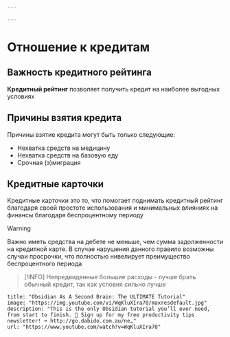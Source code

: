 ```yaml
---

---
```

# Отношение к кредитам

## Важность кредитного рейтинга
**Кредитный рейтинг** позволяет получить кредит на наиболее выгодных условиях

## Причины взятия кредита
Причины взятие кредита могут быть только следующие:
- Нехватка средств на медицину
- Нехватка средств на базовую еду
- Срочная (э)миграция
## Кредитные карточки
Кредитные карточки это то, что помогает поднимать кредитный рейтинг благодаря своей простоте использования и минимальных влияниях на финансы благодаря беспроцентному периоду
> [!WARNING]
> Важно иметь средства на дебете не меньше, чем сумма задолженности на кредитной карте. В случае нарушения данного правило возможны случаи просрочки, что полностью нивелирует преимущество беспроцентного периода

> [!INFO]
> Непредвиденные большие расходы - лучше брать обычный кредит, так как условия сильно лучше

```embed
title: "Obsidian As A Second Brain: The ULTIMATE Tutorial"
image: "https://img.youtube.com/vi/WqKluXIra70/maxresdefault.jpg"
description: "This is the only Obsidian tutorial you’ll ever need, from start to finish. 🥳 Sign up for my free productivity tips newsletter! ➡️ http://go.dabido.com.au/ne…"
url: "https://www.youtube.com/watch?v=WqKluXIra70"
```

